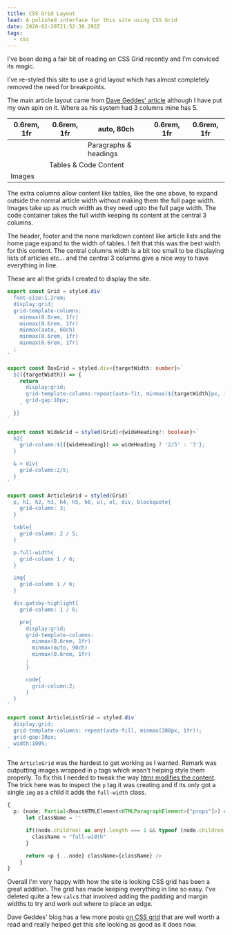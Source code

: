 ```yaml
---
title: CSS Grid Layout
lead: A polished interface for this site using CSS Grid
date: 2020-02-20T21:52:38.292Z
tags:
  - css
---
```

I've been doing a fair bit of reading on CSS Grid recently and I'm conviced its magic.

I've re-styled this site to use a grid layout which has almost completely removed the need for breakpoints.

The main article layout came from [Dave Geddes' article](https://gedd.ski/post/article-grid-layout/) although I have put my own spin on it. Where as his system had 3 columns mine has 5.


<table>
<thead>
<tr>
<th>0.6rem, 1fr</th>
<th>0.6rem, 1fr</th>
<th>auto, 80ch</th>
<th>0.6rem, 1fr</th>
<th>0.6rem, 1fr</th>
</tr>
</thead>
<tbody>
<tr>
<td></td>
<td></td>
<td>Paragraphs & headings</td>
<td></td>
<td></td>
</tr>
<tr>
<td></td>
<td colSpan="3">Tables & Code Content</td>
<td></td>
</tr>
<tr>
<td colSpan="5">Images</td>
</tr>
</tbody>
</table>

The extra columns allow content like tables, like the one above, to expand outside the normal article width without making them the full page width. Images take up as much width as they need upto the full page width. The code container takes the full width keeping its content at the central 3 columns.

The header, footer and the none markdown content like article lists and the home page expand to the width of tables. I felt that this was the best width for this content. The central columns width is a bit too small to be displaying lists of articles etc... and the central 3 columns give a nice way to have everything in line.

These are all the grids I created to display the site.

```ts
export const Grid = styled.div`
  font-size:1.2rem;
  display:grid;
  grid-template-columns:
    minmax(0.6rem, 1fr)
    minmax(0.6rem, 1fr)
    minmax(auto, 60ch)
    minmax(0.6rem, 1fr)
    minmax(0.6rem, 1fr)
  ;
`

export const BoxGrid = styled.div<{targetWidth: number}>`
  ${({targetWidth}) => {
    return `
      display:grid;
      grid-template-columns:repeat(auto-fit, minmax(${targetWidth}px, 1fr));
      grid-gap:10px;
    `
  }}
`

export const WideGrid = styled(Grid)<{wideHeading?: boolean}>`
  h2{
    grid-column:${({wideHeading}) => wideHeading ? '2/5' : '3'};
  }

  & > div{
    grid-column:2/5;
  }
`

export const ArticleGrid = styled(Grid)`
  p, h1, h2, h3, h4, h5, h6, ul, ol, div, blockquote{
    grid-column: 3;
  }

  table{
    grid-column: 2 / 5;
  }

  p.full-width{
    grid-column 1 / 6;
  }

  img{
    grid-column 1 / 6;
  }

  div.gatsby-highlight{
    grid-column: 1 / 6;

    pre{
      display:grid;
      grid-template-columns:
        minmax(0.6rem, 1fr)
        minmax(auto, 90ch)
        minmax(0.6rem, 1fr)
      ;
      }

      code{
        grid-column:2;
      }
  }
`

export const ArticleListGrid = styled.div`
  display:grid;
  grid-template-columns: repeat(auto-fill, minmax(300px, 1fr));
  grid-gap:10px;
  width:100%;
`
```

The `ArticleGrid` was the hardest to get working as I wanted. Remark was outputting images wrapped in `p` tags which wasn't helping style them properly. To fix this I needed to tweak the way [htmr modifies the content](/2019/05/using-htmr-to-bring-life-to-links-in-gatsby). The trick here was to inspect the `p` tag it was creating and if its only got a single `img` as a child it adds the `full-width` class.

```ts
{
  p: (node: Partial<ReactHTMLElement<HTMLParagraphElement>["props"]>) => {
      let className = ''

      if((node.children! as any).length === 1 && typeof (node.children! as any)[0] === 'object'){
        className = "full-width"
      }

      return <p {...node} className={className} />
    }
}
```

Overall I'm very happy with how the site is looking CSS grid has been a great addition. The grid has made keeping everything in line so easy. I've deleted quite a few `calc`s that involved adding the padding and margin widths to try and work out where to place an edge.

Dave Geddes' blog has a few more posts [on CSS grid](https://gedd.ski/post/tile-layouts/) that are well worth a read and really helped get this site looking as good as it does now.

